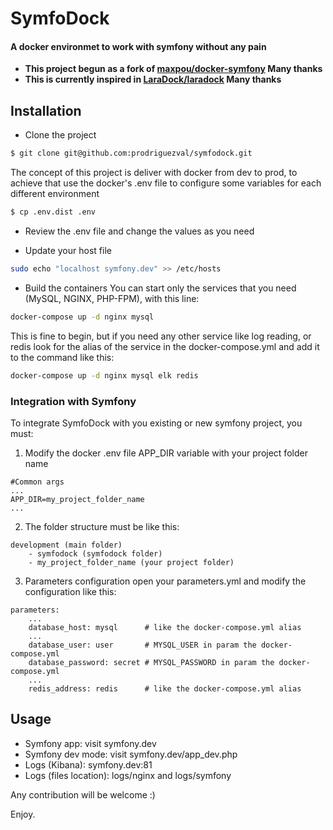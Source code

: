 # SymfoDock

#### A docker environmet to work with symfony without any pain

* **This project begun as a fork of  [maxpou/docker-symfony](https://github.com/maxpou/docker-symfony) Many thanks**
* **This is currently inspired in  [LaraDock/laradock](https://github.com/LaraDock/laradock) Many thanks**


## Installation

* Clone the project
```bash
$ git clone git@github.com:prodriguezval/symfodock.git
```

The concept of this project is deliver with docker from dev to prod, to achieve that use the docker's .env file to configure some variables for each different environment

```bash
$ cp .env.dist .env
```
* Review the .env file and change the values as you need

* Update your host file
```bash
sudo echo "localhost symfony.dev" >> /etc/hosts
```
* Build the containers
You can start only the services that you need (MySQL, NGINX, PHP-FPM), with this line: 
```bash
docker-compose up -d nginx mysql
```

This is fine to begin, but if you need any other service like log reading, or redis  look for the alias of the service in the docker-compose.yml and add it to the command like this: 

```bash
docker-compose up -d nginx mysql elk redis
```

### Integration with Symfony
To integrate SymfoDock with you existing or new symfony project, you must: 
1) Modify the docker .env file APP_DIR variable with your project folder name
```
#Common args
...
APP_DIR=my_project_folder_name
...
```
2) The folder structure must be like this: 
```
development (main folder)
    - symfodock (symfodock folder)
    - my_project_folder_name (your project folder)
```
3) Parameters configuration
open your parameters.yml and modify the configuration like this:

```
parameters:
    ...
    database_host: mysql      # like the docker-compose.yml alias
    ...
    database_user: user       # MYSQL_USER in param the docker-compose.yml
    database_password: secret # MYSQL_PASSWORD in param the docker-compose.yml
    ...
    redis_address: redis      # like the docker-compose.yml alias
```

## Usage

* Symfony app: visit symfony.dev
* Symfony dev mode: visit symfony.dev/app_dev.php
* Logs (Kibana): symfony.dev:81
* Logs (files location): logs/nginx and logs/symfony


Any contribution will be welcome :)
 
Enjoy.
